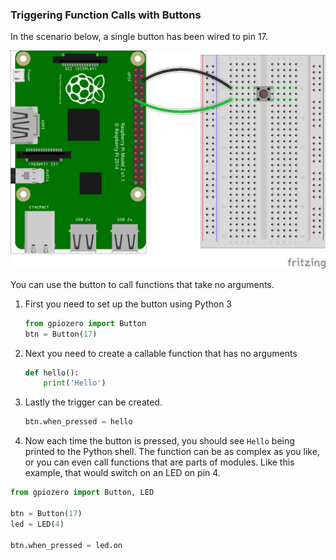 ### Triggering Function Calls with Buttons

In the scenario below, a single button has been wired to pin 17.

![4-pin-btn](images/4-pin-btn.png)

You can use the button to call functions that take no arguments.

1. First you need to set up the button using Python 3

	~~~python
	from gpiozero import Button
	btn = Button(17)
	~~~

1. Next you need to create a callable function that has no arguments

	~~~python
	def hello():
		print('Hello')
	~~~

1. Lastly the trigger can be created.

   ~~~python
   btn.when_pressed = hello
   ~~~
   
1. Now each time the button is pressed, you should see `Hello` being printed to the Python shell. The function can be as complex as you like, or you can even call functions that are parts of modules. Like this example, that would switch on an LED on pin 4.

~~~python
from gpiozero import Button, LED

btn = Button(17)
led = LED(4)

btn.when_pressed = led.on
~~~
